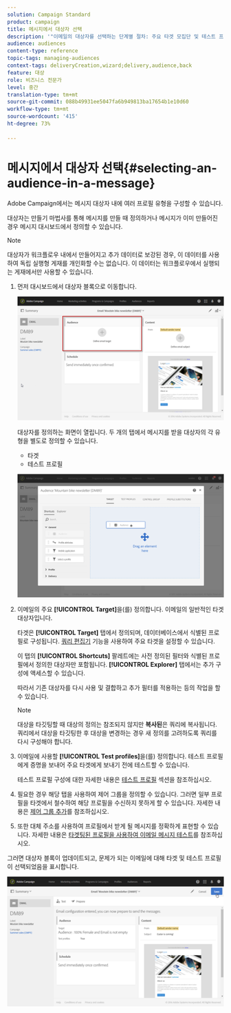 ```yaml
---
solution: Campaign Standard
product: campaign
title: 메시지에서 대상자 선택
description: '"이메일의 대상자를 선택하는 단계별 절차: 주요 타겟 모집단 및 테스트 프로필"'
audience: audiences
content-type: reference
topic-tags: managing-audiences
context-tags: deliveryCreation,wizard;delivery,audience,back
feature: 대상
role: 비즈니스 전문가
level: 중간
translation-type: tm+mt
source-git-commit: 088b49931ee5047fa6b949813ba17654b1e10d60
workflow-type: tm+mt
source-wordcount: '415'
ht-degree: 73%

---
```



# 메시지에서 대상자 선택{#selecting-an-audience-in-a-message}

Adobe Campaign에서는 메시지 대상자 내에 여러 프로필 유형을 구성할 수 있습니다.

대상자는 만들기 마법사를 통해 메시지를 만들 때 정의하거나 메시지가 이미 만들어진 경우 메시지 대시보드에서 정의할 수 있습니다.

>[!NOTE]
>
>대상자가 워크플로우 내에서 만들어지고 추가 데이터로 보강된 경우, 이 데이터를 사용하여 독립 실행형 게재를 개인화할 수는 없습니다. 이 데이터는 워크플로우에서 실행되는 게재에서만 사용할 수 있습니다.

1. 먼저 대시보드에서 대상자 블록으로 이동합니다.

   ![](assets/delivery_audience_definition_1.png)

   대상자를 정의하는 화면이 열립니다. 두 개의 탭에서 메시지를 받을 대상자의 각 유형을 별도로 정의할 수 있습니다.

   * 타겟
   * 테스트 프로필

   ![](assets/delivery_audience_definition_2.png)

1. 이메일의 주요 **[!UICONTROL Target]**&#x200B;을(를) 정의합니다. 이메일의 일반적인 타겟 대상자입니다.

   타겟은 **[!UICONTROL Target]** 탭에서 정의되며, 데이터베이스에서 식별된 프로필로 구성됩니다. [쿼리 편집기](../../automating/using/editing-queries.md#creating-queries) 기능을 사용하여 주요 타겟을 설정할 수 있습니다.

   이 탭의 **[!UICONTROL Shortcuts]** 팔레트에는 사전 정의된 필터와 식별된 프로필에서 정의한 대상자만 포함됩니다. **[!UICONTROL Explorer]** 탭에서는 추가 구성에 액세스할 수 있습니다.

   따라서 기존 대상자를 다시 사용 및 결합하고 추가 필터를 적용하는 등의 작업을 할 수 있습니다.

   >[!NOTE]
   >
   >대상을 타깃팅할 때 대상의 정의는 참조되지 않지만 **복사된**&#x200B;은 쿼리에 복사됩니다. 쿼리에서 대상을 타깃팅한 후 대상을 변경하는 경우 새 정의를 고려하도록 쿼리를 다시 구성해야 합니다.

1. 이메일에 사용할 **[!UICONTROL Test profiles]**&#x200B;을(를) 정의합니다. 테스트 프로필에게 증명을 보내어 주요 타겟에게 보내기 전에 테스트할 수 있습니다.

   테스트 프로필 구성에 대한 자세한 내용은 [테스트 프로필](../../audiences/using/managing-test-profiles.md) 섹션을 참조하십시오.

1. 필요한 경우 해당 탭을 사용하여 제어 그룹을 정의할 수 있습니다. 그러면 일부 프로필을 타겟에서 철수하여 해당 프로필을 수신하지 못하게 할 수 있습니다. 자세한 내용은 [제어 그룹 추가](../../sending/using/control-group.md)를 참조하십시오.

1. 또한 대체 주소를 사용하여 프로필에서 받게 될 메시지를 정확하게 표현할 수 있습니다.  자세한 내용은 [타겟팅된 프로필을 사용하여 이메일 메시지 테스트](../../sending/using/testing-messages-using-target.md)를 참조하십시오.

그러면 대상자 블록이 업데이트되고, 문제가 되는 이메일에 대해 타겟 및 테스트 프로필이 선택되었음을 표시합니다.

![](assets/delivery_audience_definition_3.png)


